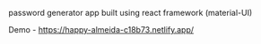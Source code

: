 password generator app built using react framework (material-UI)

Demo - https://happy-almeida-c18b73.netlify.app/
